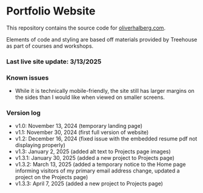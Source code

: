 # Portfolio Website

This repository contains the source code for [oliverhalberg.com](https://oliverhalberg.com). 

Elements of code and styling are based off materials provided by Treehouse as part of courses and workshops.

### Last live site update: 3/13/2025

### Known issues
- While it is technically mobile-friendly, the site still has larger margins on the sides than I would like when viewed on smaller screens.

### Version log
- v1.0: November 13, 2024 (temporary landing page)
- v1.1: November 30, 2024 (first full version of website)
- v1.2: December 16, 2024 (fixed issue with the embedded resume pdf not displaying properly)
- v1.3: January 2, 2025 (added alt text to Projects page images)
- v1.3.1: January 30, 2025 (added a new project to Projects page)
- v1.3.2: March 13, 2025 (added a temporary notice to the Home page informing visitors of my primary email address change, updated a project on the Projects page)
- v1.3.3: April 7, 2025 (added a new project to Projects page)